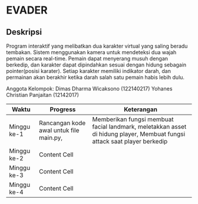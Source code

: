 <h1>EVADER</h1>

<h2>Deskripsi</h2>
Program interaktif yang melibatkan dua karakter virtual yang saling beradu tembakan. Sistem menggunakan kamera untuk mendeteksi dua wajah pemain secara real-time. Pemain dapat menyerang musuh dengan berkedip, dan karakter dapat dipindahkan sesuai dengan hidung sebagain pointer(posisi karater). Setiap karakter memiliki indikator darah, dan permainan akan berakhir ketika darah salah satu pemain habis lebih dulu.


Anggota Kelompok:
Dimas Dharma Wicaksono (122140217)
Yohanes Christian Panjaitan (12142017)

| Waktu  | Progress | Keterangan  |
| ------- | ------ | ------ |
| Minggu ke-1 | Rancangan kode awal untuk file main.py,  | Memberikan fungsi membuat facial landmark, meletakkan asset di hidung player, Membuat fungsi attack saat player berkedip | 
| Minggu ke-2 | Content Cell  |  | 
| Minggu ke-3 | Content Cell  |  | 
| Minggu ke-4 | Content Cell  |  | 
